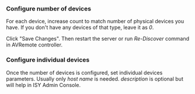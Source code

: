 ### Configure number of devices

For each device, increase count to match number of physical devices you have. If you don't have any devices of that type, leave it as *0*.

Click "Save Changes". Then restart the server or run *Re-Discover* command in AVRemote controller.

### Configure individual devices

Once the number of devices is configured, set individual devices parameters. Usually only *host name* is needed. *description* is optional but will help in ISY Admin Console.
